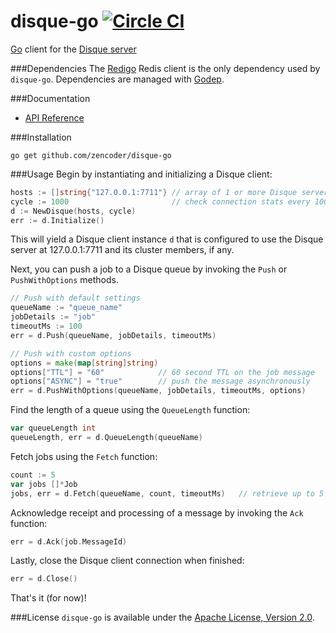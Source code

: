 # disque-go [![Circle CI](https://circleci.com/gh/zencoder/disque-go.svg?style=svg)](https://circleci.com/gh/zencoder/disque-go)

[Go](https://www.golang.org) client for the [Disque server](https://github.com/antirez/disque)

###Dependencies
The [Redigo](https://github.com/garyburd/redigo) Redis client is the only dependency used by `disque-go`. Dependencies are managed with [Godep](https://github.com/tools/godep).

###Documentation
 * [API Reference](http://godoc.org/github.com/zencoder/disque-go/disque)

###Installation
```shell
go get github.com/zencoder/disque-go
```

###Usage
Begin by instantiating and initializing a Disque client:
```go
hosts := []string{"127.0.0.1:7711"} // array of 1 or more Disque servers
cycle := 1000                       // check connection stats every 1000 Fetch's
d := NewDisque(hosts, cycle)
err := d.Initialize()
```
This will yield a Disque client instance `d` that is configured to use the Disque server at 127.0.0.1:7711 and its cluster members, if any.

Next, you can push a job to a Disque queue by invoking the `Push` or `PushWithOptions` methods.
```go
// Push with default settings
queueName := "queue_name"
jobDetails := "job"
timeoutMs := 100
err = d.Push(queueName, jobDetails, timeoutMs)

// Push with custom options
options = make(map[string]string)
options["TTL"] = "60"            // 60 second TTL on the job message
options["ASYNC"] = "true"        // push the message asynchronously
err = d.PushWithOptions(queueName, jobDetails, timeoutMs, options)
```

Find the length of a queue using the `QueueLength` function:
```go
var queueLength int
queueLength, err = d.QueueLength(queueName)
```

Fetch jobs using the `Fetch` function:
```go
count := 5
var jobs []*Job
jobs, err = d.Fetch(queueName, count, timeoutMs)   // retrieve up to 5 Jobs, taking no longer than timeoutMs (100ms)
```

Acknowledge receipt and processing of a message by invoking the `Ack` function:
```go
err = d.Ack(job.MessageId)
```

Lastly, close the Disque client connection when finished:
```go
err = d.Close()
```

That's it (for now)!

###License
`disque-go` is available under the [Apache License, Version 2.0](http://www.apache.org/licenses/LICENSE-2.0.html).
